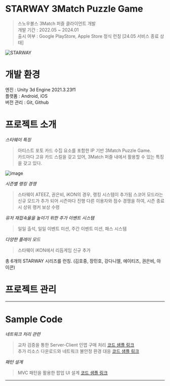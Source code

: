 STARWAY 3Match Puzzle Game
==========================
> 스노우볼스 3Match 퍼즐 클라이언트 개발   
> 개발 기간 : 2022.05 ~ 2024.01   
> 출시 여부 : Google PlayStore, Apple Store 정식 런칭 [24.05 서비스 종료 상태]   

![STARWAY](https://github.com/user-attachments/assets/070fc810-cd7a-4f4b-8b77-510fc06b2e5b)


개발 환경
==========================
엔진 : Unity 3d Engine 2021.3.23f1   
플랫폼 : Android, iOS   
버전 관리 : Git, Github

프로젝트 소개
==========================
*스타웨이 특징*   
> 아티스트 포토 카드 수집 요소를 포함한 IP 기반 3Match Puzzle Game.   
> 카드마다 고유 카드 스킬을 갖고 있어, 3Match 퍼즐 내에서 활용할 수 있는 특징을 갖고 있다.   

![image](https://github.com/user-attachments/assets/57f91be9-7342-4f8c-9eec-ed82ead10fec)   

*시즌별 랭킹 경쟁*   
> 스타웨이 ATEEZ, 권은비, iKON의 경우, 랭킹 시스템이 추가됨
> 스코어 모드라는 신규 모드가 추가 되어 시즌마다 진행
> 다른 이용자와 점수 경쟁을 하여, 시즌 종료시 상위 랭커 보상 수령

*유저 재접속율을 높이기 위한 추가 이벤트 시스템*     
> 일일 출석, 일일 이벤트 미션, 주간 이벤트 미션, 패스 시스템   

*다양한 플레이 모드*   
> 스타웨이 iKON에서 리듬게임 신규 추가   

총 6개의 STARWAY 시리즈를 런칭. (김호중, 장민호, 강다니엘, 에이티즈, 권은비, 아이콘)


프로젝트 관리
===========================



***

Sample Code
============================
*네트워크 처리 관련*
> 교차 검증을 통한 Server-Client 인앱 구매 처리 [코드 샘플 링크](https://github.com/seojoonyboy/SampleCodes/blob/main/02.UnityProjects/01.StarwaySeries/IAPProcess.md)   
> 추가 리소스 다운로드와 네트워크 불안정 환경 대응 [코드 샘플 링크](https://github.com/seojoonyboy/SampleCodes/blob/main/02.UnityProjects/01.StarwaySeries/AdditionalResourceDownload.md)   

*패턴 설계*
> MVC 패턴을 활용한 팝업 UI 설계 [코드 샘플 링크](https://github.com/seojoonyboy/SampleCodes/blob/main/02.UnityProjects/01.StarwaySeries/PopupUIPattern.md)   
***
